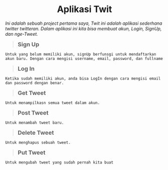 # <center>Aplikasi Twit </center>

<i>Ini adalah sebuah project pertama saya, Twit ini adalah aplikasi sederhana twitter twitteran. Dalam aplikasi ini kita bisa membuat akun, Login, SignUp, dan nge-Tweet.</i>

> <font size= "4"> <b> Sign Up </font></b>

    Untuk yang belum memiliki akun, signUp berfunsgi untuk mendaftarkan akun baru. Dengan cara mengisi username, email, password, dan fullname

> <font size= "4"><b> Log In </font></b>

    Ketika sudah memiliki akun, anda bisa LogIn dengan cara mengisi email dan password dengan benar.

> <font size= "4"><b> Get Tweet </font></b>

    Untuk menampilkasn semua tweet dalam akun.

> <font size= "4"><b> Post Tweet </font></b>

    Untuk menambah tweet baru.

> <font size= "4"><b> Delete Tweet </font></b>

    Untuk menghapus sebuah tweet.

> <font size= "4"><b> Put Tweet </font></b>

    Untuk mengubah tweet yang sudah pernah kita buat
